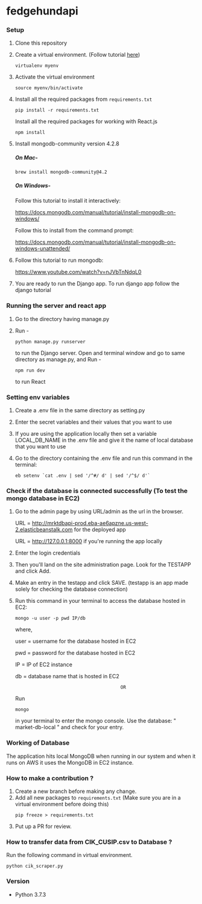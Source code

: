 # fedgehundapi

### Setup

1. Clone this repository
2. Create a virtual environment. (Follow tutorial [here](https://docs.python-guide.org/dev/virtualenvs/#lower-level-virtualenv))
    ```shell
    virtualenv myenv
    ```
3. Activate the virtual environment
    ```shell
    source myenv/bin/activate
    ```
4. Install all the required packages from `requirements.txt`
   ```shell
   pip install -r requirements.txt
   ```   
   Install all the required packages for working with React.js
   ```shell
   npm install
   ```   
5. Install mongodb-community version 4.2.8

   ##### On Mac-
   ```shell
   brew install mongodb-community@4.2
   ```
   ##### On Windows-
   
   Follow this tutorial to install it interactively:
   
   https://docs.mongodb.com/manual/tutorial/install-mongodb-on-windows/
   
   Follow this to install from the command prompt:
   
   https://docs.mongodb.com/manual/tutorial/install-mongodb-on-windows-unattended/

6. Follow this tutorial to run mongodb:

   https://www.youtube.com/watch?v=nJVbTnNdqL0
 
7. You are ready to run the Django app. To run django app follow the django tutorial



### Running the server and react app

1. Go to the directory having manage.py

2. Run - 
    ```shell
   python manage.py runserver
   ```
   to run the Django server. Open and terminal window and go to same directory as manage.py, and Run -
   ```shell
   npm run dev
   ```
   to run React   



### Setting env variables

1. Create a .env file in the same directory as setting.py

2. Enter the secret variables and their values that you want to use

3. If you are using the application locally then set a variable LOCAL_DB_NAME in the .env file and give it the name of local database that you want to use

4. Go to the directory containing the .env file and run this command in the terminal:
   ```shell
   eb setenv `cat .env | sed '/^#/ d' | sed '/^$/ d'`
   ```

### Check if the database is connected successfully (To test the mongo database in EC2)

1. Go to the admin page by using URL/admin as the url in the browser.

   URL = http://mrktdbapi-prod.eba-ae6apzne.us-west-2.elasticbeanstalk.com for the deployed app

   URL = http://127.0.0.1:8000 if you're running the app locally

2. Enter the login credentials

3. Then you'll land on the site administration page. Look for the TESTAPP and click Add.

4. Make an entry in the testapp and click SAVE. (testapp is an app made solely for checking the database connection)

5. Run this command in your terminal to access the database hosted in EC2:
   ```shell
   mongo -u user -p pwd IP/db
   ```   
   where,

   user = username for the database hosted in EC2

   pwd = password for the database hosted in EC2

   IP = IP of EC2 instance

   db = database name that is hosted in EC2 


                                              OR


   Run 
   ```shell
   mongo
   ```  
   in your terminal to enter the mongo console. Use the database: " market-db-local " and check for your entry.

### Working of Database

The application hits local MongoDB when running in our system and when it runs on AWS it uses the MongoDB in EC2 instance.

### How to make a contribution ?

1. Create a new branch before making any change.
2. Add all new packages to `requirements.txt` (Make sure you are in a virtual environment before doing this)
    ```shell
    pip freeze > requirements.txt
    ```
3. Put up a PR for review.

### How to transfer data from CIK_CUSIP.csv to Database ?
Run the following command in virtual environment.
```
python cik_scraper.py
```


### Version

- Python 3.7.3
